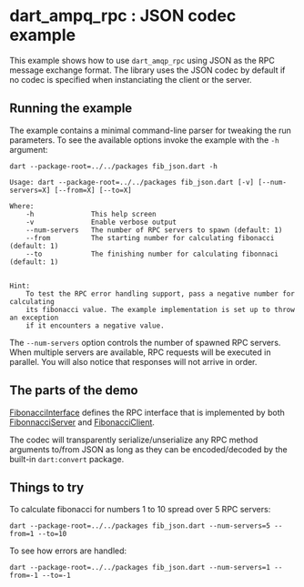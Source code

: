 # dart\_ampq\_rpc : JSON codec example

This example shows how to use ```dart_amqp_rpc``` using JSON as the RPC message exchange format. The library uses
the JSON codec by default if no codec is specified when instanciating the client or the server.

## Running the example

The example contains a minimal command-line parser for tweaking the run parameters. To see the available options invoke the example with the ```-h``` argument:

```
dart --package-root=../../packages fib_json.dart -h
```

```
Usage: dart --package-root=../../packages fib_json.dart [-v] [--num-servers=X] [--from=X] [--to=X]

Where:
    -h              This help screen
    -v              Enable verbose output
    --num-servers   The number of RPC servers to spawn (default: 1)
    --from          The starting number for calculating fibonacci (default: 1)
    --to            The finishing number for calculating fibonnaci (default: 1)


Hint:
    To test the RPC error handling support, pass a negative number for calculating
    its fibonacci value. The example implementation is set up to throw an exception
    if it encounters a negative value.
```

The ```--num-servers``` option controls the number of spawned RPC servers. When multiple servers are available, RPC requests will be executed in parallel. You will also notice that responses will not arrive in order.

## The parts of the demo

[FibonacciInterface](https://github.com/achilleasa/dart_amqp_rpc/blob/master/example/fib_json/lib/src/fib_interface.dart) defines the RPC interface that is implemented by both [FibonnacciServer](https://github.com/achilleasa/dart_amqp_rpc/blob/master/example/fib_json/lib/src/fib_server.dart) and [FibonacciClient](https://github.com/achilleasa/dart_amqp_rpc/blob/master/example/fib_json/lib/src/fib_client.dart).

The codec will transparently serialize/unserialize any RPC method arguments to/from JSON as long
as they can be encoded/decoded by the built-in ```dart:convert``` package.

## Things to try

To calculate fibonacci for numbers 1 to 10 spread over 5 RPC servers:
```
dart --package-root=../../packages fib_json.dart --num-servers=5 --from=1 --to=10
```

To see how errors are handled:

```
dart --package-root=../../packages fib_json.dart --num-servers=1 --from=-1 --to=-1
```
